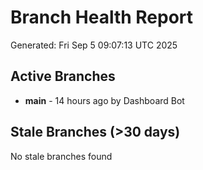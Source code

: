 # Branch Health Report
Generated: Fri Sep  5 09:07:13 UTC 2025

## Active Branches
- **main** - 14 hours ago by Dashboard Bot

## Stale Branches (>30 days)
No stale branches found
